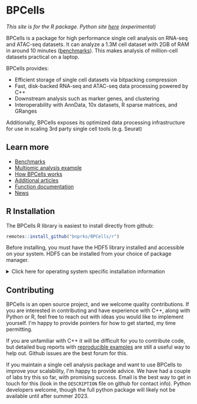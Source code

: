 # BPCells

*This site is for the R package. Python site [here](python/index.html) (experimental)*

BPCells is a package for high performance single cell analysis on RNA-seq and ATAC-seq datasets. It can analyze
a 1.3M cell dataset with 2GB of RAM in around 10 minutes ([benchmarks](articles/web-only/benchmarks.html)).
This makes analysis of million-cell datasets practical on a laptop.

BPCells provides:

  - Efficient storage of single cell datasets via bitpacking compression
  - Fast, disk-backed RNA-seq and ATAC-seq data processing powered by C++
  - Downstream analysis such as marker genes, and clustering
  - Interoperability with AnnData, 10x datasets, R sparse matrices, and GRanges

Additionally, BPCells exposes its optimized data processing infrastructure for use in scaling 3rd party single cell tools (e.g. Seurat)

## Learn more

- [Benchmarks](articles/web-only/benchmarks.html)
- [Multiomic analysis example](articles/pbmc3k.html)
- [How BPCells works](articles/web-only/how-it-works.html)
- [Additional articles](articles/index.html)
- [Function documentation](reference/index.html)
- [News](news/index.html)

## R Installation
The BPCells R library is easiest to install directly from github:

```R
remotes::install_github("bnprks/BPCells/r")
```
Before installing, you must have the HDF5 library installed and accessible on your system.
HDF5 can be installed from your choice of package manager. 

<details>
<summary>Click here for operating system specific installation information</summary>

### Linux
Obtaining the HDF5 dependency is usually pretty straightforward on Linux

- apt: `sudo apt-get install libhdf5-dev` 
- yum: `sudo yum install hdf5-devel`
- conda: `conda install -c anaconda hdf5` 
  - Note: Linux users should prefer their distro's package manager (e.g. `apt` or `yum`) when possible,
    as it appears to give a slightly more reliable installation experience.

### Windows
Compiling R packages from source on Windows requires installing [R tools for Windows](https://cran.r-project.org/bin/windows/Rtools/). See [Issue #9](https://github.com/bnprks/BPCells/issues/9) for more discussion.

### MacOS
For MacOS, installing HDF5 through homebrew seems to be most reliable: `brew install hdf5`.

**Mac-specific troubleshooting**:

- **Macs with ARM CPUs**: a common error is to have an ARM-based HDF5 install but an x86-based 
  R install. This will cause errors when BPCells tries to access HDF5 during installation. 
    - Check your R installation
  by running `sessionInfo()`, and seeing if it lists ARM or x86 under "Platform". 
    - The easiest option is to use
  ARM R because homebrew will default to an ARM hdf5 installation
    - It is [possible](https://codetinkering.com/switch-homebrew-arm-x86/) (though tricky) to install an x86 copy of homebrew in order to access an x86 version of hdf5
- **Older Macs (10.14 Mojave or older)**: The default compiler on old Macs does not support needed
  C++17 filesystem features. See [issue #3](https://github.com/bnprks/BPCells/issues/3#issuecomment-1375238635) for
  tips getting a newer compiler set up via homebrew.

### Supported compilers
In most cases, you will already have an appropriate compiler. BPCells recommends
gcc >=9.1, or clang >= 9.0. 
This corresponds to versions from late-2018 and newer. 
Older versions may work in some cases so long as they
have basic C++17 support, but they are not officially supported.

### General Installation troubleshooting
BPCells tries to print informative error messages during compilation to help diagnose the problem. For a more
verbose set of information, run `Sys.setenv(BPCELLS_DEBUG_INSTALL="true")` prior to `remotes::install_github("bnprks/BPCells/r")`. If you still can't solve the issue with that additional information, feel free to file a Github issue, being
sure to use a [collapsible section](https://docs.github.com/en/get-started/writing-on-github/working-with-advanced-formatting/organizing-information-with-collapsed-sections) for the verbose installation log.

</details>

## Contributing
BPCells is an open source project, and we welcome quality contributions. If you
are interested in contributing and have experience with C++, along with Python
or R, feel free to reach out with ideas you would like to implement yourself.
I'm happy to provide pointers for how to get started, my time permitting.

If you are unfamiliar with C++ it will be difficult for you to contribute code,
but detailed bug reports with
[reproducible examples](https://reprex.tidyverse.org/articles/reprex-dos-and-donts.html)
are still a useful way to help out. Github issues are the best forum for this.

If you maintain a single cell analysis package and want to use BPCells to
improve your scalability, I'm happy to provide advice. We have had a couple of labs
try this so far, with promising success. Email is the best way to get in touch
for this (look in the `DESCRIPTION` file on github for contact info). Python
developers welcome, though the full python package will likely not be
available until after summer 2023.